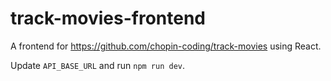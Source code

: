 # track-movies-frontend
A frontend for https://github.com/chopin-coding/track-movies using React.

Update `API_BASE_URL` and run `npm run dev`.
